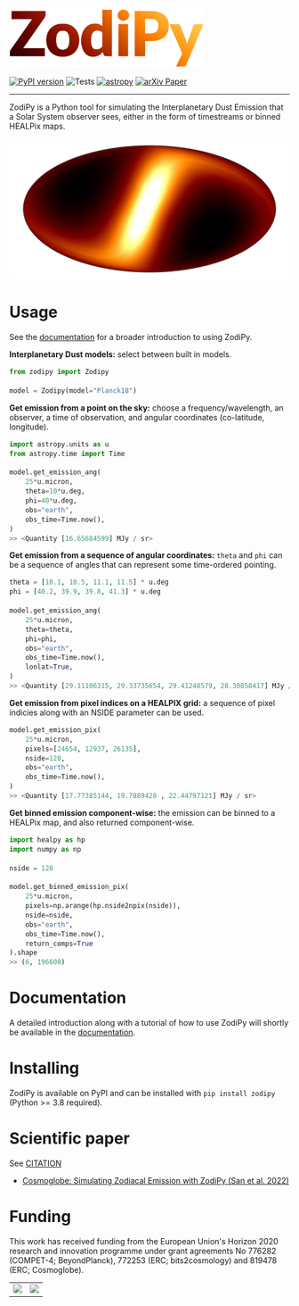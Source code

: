 
<img src="docs/img/zodipy_logo.png" width="350">

[![PyPI version](https://badge.fury.io/py/zodipy.svg)](https://badge.fury.io/py/zodipy)
![Tests](https://github.com/MetinSa/zodipy/actions/workflows/tests.yml/badge.svg)
[![astropy](http://img.shields.io/badge/powered%20by-AstroPy-orange.svg?style=flat)](http://www.astropy.org/)
[![arXiv Paper](https://img.shields.io/badge/arXiv-2205.12962-green)](https://arxiv.org/abs/2205.12962)

---


ZodiPy is a Python tool for simulating the Interplanetary Dust Emission that a Solar System observer sees, either in the form of timestreams or binned HEALPix maps.

![plot](docs/img/zodipy_map.png)


# Usage
See the [documentation](https://cosmoglobe.github.io/zodipy/) for a broader introduction to using ZodiPy.

**Interplanetary Dust models:** select between built in models.
```python
from zodipy import Zodipy

model = Zodipy(model="Planck18")
```

**Get emission from a point on the sky:** choose a frequency/wavelength, an observer, a time of observation, and angular coordinates (co-latitude, longitude).
```python
import astropy.units as u
from astropy.time import Time

model.get_emission_ang(
    25*u.micron,
    theta=10*u.deg,
    phi=40*u.deg,
    obs="earth",
    obs_time=Time.now(),
)
>> <Quantity [16.65684599] MJy / sr>
```

**Get emission from a sequence of angular coordinates:** `theta` and `phi` can be a sequence of angles that can represent some time-ordered pointing.
```python
theta = [10.1, 10.5, 11.1, 11.5] * u.deg
phi = [40.2, 39.9, 39.8, 41.3] * u.deg

model.get_emission_ang(
    25*u.micron,
    theta=theta,
    phi=phi,
    obs="earth",
    obs_time=Time.now(),
    lonlat=True,
)
>> <Quantity [29.11106315, 29.33735654, 29.41248579, 28.30858417] MJy / sr>
```


**Get emission from pixel indices on a HEALPIX grid:** a sequence of pixel indicies along with an NSIDE parameter can be used.
```python
model.get_emission_pix(
    25*u.micron,
    pixels=[24654, 12937, 26135],
    nside=128,
    obs="earth",
    obs_time=Time.now(),
)
>> <Quantity [17.77385144, 19.7889428 , 22.44797121] MJy / sr>
```

**Get binned emission component-wise:** the emission can be binned to a HEALPix map, and also returned component-wise.
```python
import healpy as hp
import numpy as np

nside = 128

model.get_binned_emission_pix(
    25*u.micron,
    pixels=np.arange(hp.nside2npix(nside)),
    nside=nside,
    obs="earth",
    obs_time=Time.now(),
    return_comps=True
).shape
>> (6, 196608)
```

# Documentation
A detailed introduction along with a tutorial of how to use ZodiPy will shortly be available in the [documentation](https://zodipy.readthedocs.io/en/latest/).
# Installing
ZodiPy is available on PyPI and can be installed with ``pip install zodipy`` (Python >= 3.8 required).

# Scientific paper
See [CITATION](https://github.com/Cosmoglobe/zodipy/blob/dev/CITATION.bib)

- [Cosmoglobe: Simulating Zodiacal Emission with ZodiPy (San et al. 2022)](https://arxiv.org/abs/2205.12962)

# Funding
This work has received funding from the European Union's Horizon 2020 research and innovation programme under grant agreements No 776282 (COMPET-4; BeyondPlanck), 772253 (ERC; bits2cosmology) and 819478 (ERC; Cosmoglobe).

<table align="center">
    <tr>
        <td><img src="https://user-images.githubusercontent.com/28634670/170697040-d5ec2935-29d0-4847-8999-9bc4eaa59e56.jpeg" height="200"></td>
        <td><img src="https://user-images.githubusercontent.com/28634670/170697140-b010aa69-9f9a-44c0-b702-8a05ec0b6d3e.jpeg" height="200"></td>
    </tr>
</table>